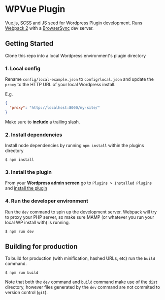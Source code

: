 # WPVue Plugin

Vue.js, SCSS and JS seed for Wordpress Plugin development. Runs [Webpack 2](https://webpack.js.org/)
with a [BrowserSync](https://browsersync.io/) dev server.

## Getting Started
Clone this repo into a local Wordpress environment's plugin directory

### 1. Local config
Rename `config/local-example.json` to `config/local.json` and update the `proxy`
to the HTTP URL of your local Wordpress install.

E.g.
```json
{
  "proxy": "http://localhost:8000/my-site/"
}
```
Make sure to **include** a trailing slash.

### 2. Install dependencies
Install node dependencies by running `npm install` within the plugins directory

```shell
$ npm install
```

### 3. Install the plugin
From your **Wordpress admin screen** go to `Plugins > Installed Plugins` and [install the plugin](http://www.wpbeginner.com/beginners-guide/step-by-step-guide-to-install-a-wordpress-plugin-for-beginners/)

### 4. Run the developer environment
Run the `dev` command to spin up the development server. Webpack will try to proxy
your PHP server, so make sure MAMP (or whatever you run your local WP install with) is running.

```shell
$ npm run dev
```

## Building for production
To build for production (with minification, hashed URLs, etc) run the `build` command.

```shell
$ npm run build
```

Note that both the `dev` command and `build` command make use of the `dist` directory, however
files generated by the `dev` command are not commited to version control (`git`).
